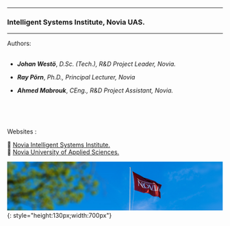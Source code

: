
---
### Intelligent Systems Institute, Novia UAS.
---
Authors: 
<br>
<br>

 - <strong><em>Johan Westö</em></strong>, <em>D.Sc. (Tech.), R&D Project Leader, Novia.</em>

 - <strong><em>Ray Pörn</em></strong>, <em>Ph.D., Principal Lecturer, Novia</em>
 
 - <strong><em>Ahmed Mabrouk</em></strong>, <em>CEng., R&D Project Assistant, Novia.</em>
<br>
<br>
<br>




Websites : 

 :link: [Novia Intelligent Systems Institute.](https://www.novia.fi/en/intelligentsystems/) 
<br>
 :link: [Novia University of Applied Sciences.](https://www.novia.fi)

![Screenshot](img/Novia_flag.PNG){: style="height:130px;width:700px"}